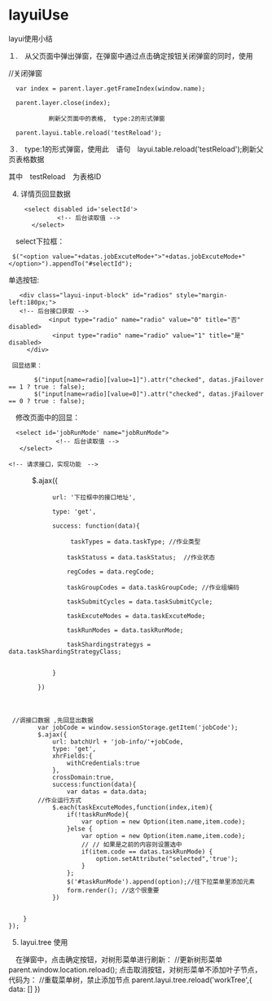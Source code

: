 # layuiUse
layui使用小结

１.　从父页面中弹出弹窗，在弹窗中通过点击确定按钮关闭弹窗的同时，使用

 //关闭弹窗
 
      var index = parent.layer.getFrameIndex(window.name);
      
      parent.layer.close(index);
      
               刷新父页面中的表格,　type:2的形式弹窗
	       
      parent.layui.table.reload('testReload');
      

 ３.　type:1的形式弹窗，使用此　语句　layui.table.reload('testReload');刷新父页表格数据
 
 其中　testReload　为表格ID
 
 4. 详情页回显数据
 
         <select disabled id='selectId'>
                  <!-- 后台读取值 -->
           </select>
 
 　select下拉框： 
  
     $("<option value="+datas.jobExcuteMode+">"+datas.jobExcuteMode+"</option>").appendTo("#selectId");
  
  单选按钮: 
  
       <div class="layui-input-block" id="radios" style="margin-left:180px;">
       <!-- 后台接口获取 -->
               <input type="radio" name="radio" value="0" title="否" disabled>
                <input type="radio" name="radio" value="1" title="是" disabled>
         </div>
	 
	 回显结果：
	 
           $("input[name=radio][value=1]").attr("checked", datas.jFailover == 1 ? true : false);
           $("input[name=radio][value=0]").attr("checked", datas.jFailover == 0 ? true : false);
	   
	   
　修改页面中的回显：
 
   <!--  html -->
      <select id='jobRunMode' name="jobRunMode">
                 <!-- 后台读取值 -->
       </select>
 
    <!-- 请求接口，实现功能　-->
    
 　　　 $.ajax({
     
                url: '下拉框中的接口地址',
		
                type: 'get',
		
                success: function(data){
		
                     taskTypes = data.taskType; //作业类型
		     
                    taskStatuss = data.taskStatus;  //作业状态
		    
                    regCodes = data.regCode;
		    
                    taskGroupCodes = data.taskGroupCode; //作业组编码
		    
                    taskSubmitCycles = data.taskSubmitCycle;
		    
                    taskExcuteModes = data.taskExcuteMode;
		    
                    taskRunModes = data.taskRunMode;
		    
                    taskShardingstrategys = data.taskShardingStrategyClass;
		    
               
                }
		
            })
	    
 　　　
	
	 //调接口数据 ,先回显出数据
            var jobCode = window.sessionStorage.getItem('jobCode');
            $.ajax({
                url: batchUrl + 'job-info/'+jobCode,
                type: 'get',
                xhrFields:{
                    withCredentials:true
                },
                crossDomain:true,
                success:function(data){
                    var datas = data.data;
		    //作业运行方式
                $.each(taskExcuteModes,function(index,item){
                    if(!taskRunMode){
                        var option = new Option(item.name,item.code);
                    }else {
                        var option = new Option(item.name,item.code);
                        // // 如果是之前的内容则设置选中
                        if(item.code == datas.taskRunMode) {
                            option.setAttribute("selected",'true');
                        }
                    };
                    $('#taskRunMode').append(option);//往下拉菜单里添加元素
                    form.render(); //这个很重要
                })
		
		
		}
	});


5. layui.tree 使用　

　在弹窗中，点击确定按钮，对树形菜单进行刷新： //更新树形菜单
                    parent.window.location.reload();
             点击取消按钮，对树形菜单不添加叶子节点，代码为：
	     //重载菜单树，禁止添加节点
            parent.layui.tree.reload('workTree',{
                data: []
            })
